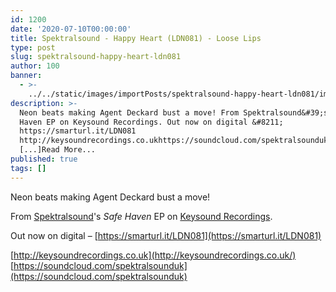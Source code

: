 ```yaml
---
id: 1200
date: '2020-07-10T00:00:00'
title: Spektralsound - Happy Heart (LDN081) - Loose Lips
type: post
slug: spektralsound-happy-heart-ldn081
author: 100
banner:
  - >-
    ../../static/images/importPosts/spektralsound-happy-heart-ldn081/image1200.jpeg
description: >-
  Neon beats making Agent Deckard bust a move! From Spektralsound&#39;s Safe
  Haven EP on Keysound Recordings. Out now on digital &#8211;
  https://smarturl.it/LDN081
  http://keysoundrecordings.co.ukhttps://soundcloud.com/spektralsounduk
  [...]Read More...
published: true
tags: []
---
```

Neon beats making Agent Deckard bust a move!

From [Spektralsound](https://soundcloud.com/spektralsounduk)'s _Safe Haven_ EP on [Keysound Recordings](http://keysoundrecordings.co.uk/).

Out now on digital – [](https://smarturl.it/LDN081)[https://smarturl.it/LDN081](https://smarturl.it/LDN081)

[](http://keysoundrecordings.co.uk/)[http://keysoundrecordings.co.uk](http://keysoundrecordings.co.uk/)  
[](https://soundcloud.com/spektralsounduk)[https://soundcloud.com/spektralsounduk](https://soundcloud.com/spektralsounduk)